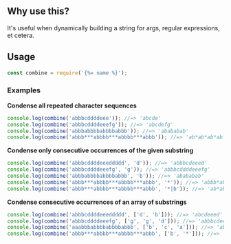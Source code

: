 ## Why use this?

It's useful when dynamically building a string for args, regular expressions, et cetera.

## Usage

```js
const combine = require('{%= name %}');
```

### Examples

**Condense all repeated character sequences**

```js
console.log(combine('abbbcddddeee')); //=> 'abcde'
console.log(combine('abbbcddddeeefg')); //=> 'abcdefg'
console.log(combine('abbbabbbbabbbbabbb')); //=> 'abababab'
console.log(combine('abbb***abbbb***abbbb***abbb')); //=> 'ab*ab*ab*ab'
```

**Condense only consecutive occurrences of the given substring**

```js
console.log(combine('abbbcddddeeeddddd', 'd')); //=> 'abbbcdeeed'
console.log(combine('abbbcddddeeefg', 'g')); //=> 'abbbcddddeeefg'
console.log(combine('abbbabbbbabbbbabbb', 'b')); //=> 'abababab'
console.log(combine('abbb***abbbb***abbbb***abbb', '*')); //=> 'abbb*abbbb*abbbb*abbb'
console.log(combine('abbb***abbbb***abbbb***abbb', '*|b')); //=> 'ab*ab*ab*ab'
```

**Condense consecutive occurrences of an array of substrings**

```js
console.log(combine('abbbcddddeeeddddd', ['d', 'b'])); //=> 'abcdeeed'
console.log(combine('abbbcddddeeefg', ['g', 'g', 'd'])); //=> 'abbbcdeeefg'
console.log(combine('aaabbbabbbbabbbbabbb', ['b', 'c', 'a'])); //=> 'abababab'
console.log(combine('abbb***abbbb***abbbb***abbb', ['b', '*'])); //=> 'ab*ab*ab*ab'
```
